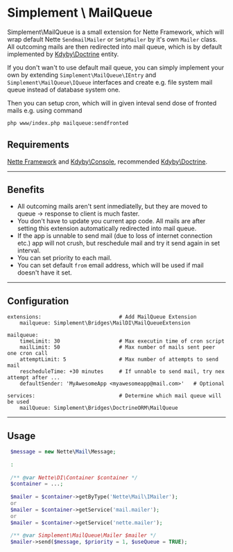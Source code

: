 # Simplement \ MailQueue
Simplement\MailQueue is a small extension for Nette Framework, which will wrap default Nette `SendmailMailer` or `SmtpMailer` by it's own `Mailer` class. All outcoming mails are then redirected into mail queue, which is by default implemented by [Kdyby\Doctrine](https://github.com/Kdyby/Doctrine) entity. 

If you don't wan't to use default mail queue, you can simply implement your own by extending `Simplement\MailQueue\IEntry` and `Simplement\MailQueue\IQueue` interfaces and create e.g. file system mail queue instead of database system one.

Then you can setup cron, which will in given inteval send dose of fronted mails e.g. using command
```sh
php www/index.php mailqueue:sendfronted
```

## Requirements
[Nette Framework](https://nette.org/) and [Kdyby\Console](https://github.com/Kdyby/Console), recommended [Kdyby\Doctrine](https://github.com/Kdyby/Doctrine).
_______

## Benefits

 - All outcoming mails aren't sent inmediatelly, but they are moved to queue -> response to client is much faster.
 - You don't have to update you current app code. All mails are after setting this extension automatically redirected into mail queue.
 - If the app is unnable to send mail (due to loss of internet connection etc.) app will not crush, but reschedule mail and try it send again in set interval.
 - You can set priority to each mail.
 - You can set default `from` email address, which will be used if mail doesn't have it set.
______

## Configuration
```neon
extensions:							# Add MailQueue Extension
	mailqueue: Simplement\Bridges\MailDI\MailQueueExtension

mailqueue:
	timeLimit: 30					# Max executin time of cron script
	mailLimit: 50					# Max number of mails sent peer one cron call
	attemptLimit: 5					# Max number of attempts to send mail
	rescheduleTime: +30 minutes		# If unnable to send mail, try nex attempt after ...
	defaultSender: 'MyAwesomeApp <myawesomeapp@mail.com>'	# Optional

services:							# Determine which mail queue will be used
	mailQueue: Simplement\Bridges\DoctrineORM\MailQueue
```
______

## Usage
```php
 $message = new Nette\Mail\Message;
 
 :
 
 /** @var Nette\DI\Container $container */
 $container = ...;
 
 $mailer = $container->getByType('Nette\Mail\IMailer');
 or
 $mailer = $container->getService('mail.mailer');
 or
 $mailer = $container->getService('nette.mailer');
 
 /** @var Simplement\MailQueue\Mailer $mailer */
 $mailer->send($message, $priority = 1, $useQueue = TRUE);
```
